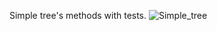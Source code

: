 Simple tree's methods with tests.
![Simple_tree](https://user-images.githubusercontent.com/45149849/92233351-cd101d80-eeb8-11ea-9c9a-222dcfbe754f.png)
